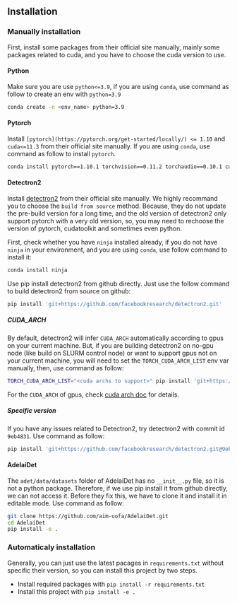 ## Installation

### Manually installation

First, install some packages from their official site manually, mainly some packages related to cuda, and you have to choose the cuda version to use. 

#### Python

Make sure you are use `python<=3.9`, if you are using `conda`, use command as follow to create an env with `python=3.9`

```bash
conda create -n <env_name> python=3.9
```

#### Pytorch

Install `[pytorch](https://pytorch.org/get-started/locally/) <= 1.10` and `cuda<=11.3` from their official site manually. If you are using `conda`, use command as follow to install `pytorch`.

```bash
conda install pytorch==1.10.1 torchvision==0.11.2 torchaudio==0.10.1 cudatoolkit=11.3 -c pytorch -c conda-forge
```

#### Detectron2

Install [detectron2](https://detectron2.readthedocs.io/en/latest/tutorials/install.html) from their official site manually. We highly recommand you to choose the `build from source` method. Because, they do not update the pre-build version for a long time, and the old version of detectron2 only support pytorch with a very old version, so, you may need to rechoose the version of pytorch, cudatoolkit and sometimes even python.

First, check whether you have `ninja` installed already, if you do not have `ninja` in your environment, and you are using `conda`, use follow command to install it:

```bash
conda install ninja
```

Use pip install detectron2 from github directly. Just use the follow command to build detectron2 from source on github:

```bash
pip install 'git+https://github.com/facebookresearch/detectron2.git'
```

##### CUDA_ARCH

By default, detectron2 will infer `CUDA_ARCH` automatically according to gpus on your current machine. But, if you are building detectron2 on no-gpu node (like build on SLURM control node) or want to support gpus not on your current machine, you will need to set the `TORCH_CUDA_ARCH_LIST` env var manually, then, use command as follow:

```bash
TORCH_CUDA_ARCH_LIST="<cuda archs to support>" pip install 'git+https://github.com/facebookresearch/detectron2.git'
```

For the `CUDA_ARCH` of gpus, check [cuda arch doc](https://developer.nvidia.com/cuda-gpus) for details.

##### Specific version

If you have any issues related to Detectron2, try detectron2 with commit id `9eb4831`. Use command as follow:

```bash
pip install 'git+https://github.com/facebookresearch/detectron2.git@9eb4831'
```

#### AdelaiDet

The `adet/data/datasets` folder of AdelaiDet has no `__init__.py` file, so it is not a python package. Therefore, if we use pip install it from github directly, we can not access it. Before they fix this, we have to clone it and install it in editable mode. Use command as follow:

```bash
git clone https://github.com/aim-uofa/AdelaiDet.git
cd AdelaiDet
pip install -e .
```

### Automaticaly installation

Generally, you can just use the latest pacages in `requirements.txt` without specific their version, so you can install this project by two steps.

- Install required packages with `pip install -r requirements.txt`
- Install this project with `pip install -e .`
